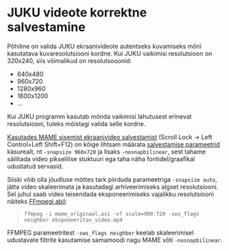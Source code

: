 # JUKU videote korrektne salvestamine

Põhiline on valida JUKU ekraanivideote autentseks kuvamiseks mõni kasutatava kuvaresolutsiooni kordne. Kui JUKU vaikimisi resolutsioon on 320x240, siis võimalikud on resolutsooonid:

* 640x480
* 960x720
* 1280x960
* 1600x1200
* ...

Kui JUKU programm kasutab mõnda vaikimisi lahutusest erinevat resolutsiooni, tuleks mõistagi valida selle kordne.

[Kasutades MAME sisemist ekraanivideo salvestamist](https://docs.mamedev.org/usingmame/defaultkeys.html) (Scroll Lock -> Left Control+Left Shift+F12) on kõige lihtsam määrata [salvestamise parameetrid](https://docs.mamedev.org/commandline/commandline-all.html#mame-commandline-snapsize) käsurealt, nt `-snapsize 960x720` ja lisaks `-nosnapbilinear`, sest tahame säilitada video pikselilise stuktuuri ega taha näha fontidel/graafikal udustatud servasid.

Siiski võib olla jõudluse mõttes tark piirduda parameetriga `-snapsize auto`, jätta video skaleerimata ja kasutadagi arhiveerimiseks algset resolutsiooni. Sel juhul saab video teisendada eksponeerimiseks vajalikku resolutsiooni näiteks [FFmpegi abil](http://trac.ffmpeg.org/wiki/Scaling#Specifyingscalingalgorithm):

> `ffmpeg -i mame_originaal.avi -vf scale=960:720 -sws_flags neighbor eksponeeritav_video.mp4`

FFMPEG parameetritest `-sws_flags neighbor` keelab skaleerimisel udustavate filtrite kasutamise samamoodi nagu MAME võti `-nosnapbilinear`.
